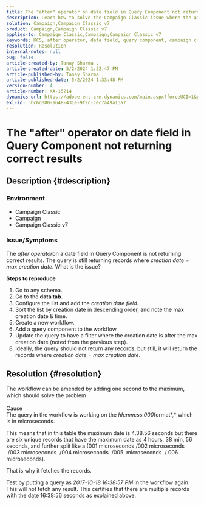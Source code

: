```yaml
---
title: The "after" operator on date field in Query Component not returning correct results
description: Learn how to solve the Campaign Classic issue where the after operator on a date field in the Query Component is not returning correct results.
solution: Campaign,Campaign Classic v7
product: Campaign,Campaign Classic v7
applies-to: Campaign Classic,Campaign,Campaign Classic v7
keywords: KCS, after operator, date field, query component, campaign classic
resolution: Resolution
internal-notes: null
bug: false
article-created-by: Tanay Sharma .
article-created-date: 5/2/2024 1:32:47 PM
article-published-by: Tanay Sharma .
article-published-date: 5/2/2024 1:33:48 PM
version-number: 4
article-number: KA-15214
dynamics-url: https://adobe-ent.crm.dynamics.com/main.aspx?forceUCI=1&pagetype=entityrecord&etn=knowledgearticle&id=05cfa972-8808-ef11-9f8a-6045bd026dc7
exl-id: 3bc6d080-a648-431e-9f2c-cec7a49a13a7
---
```

# The "after" operator on date field in Query Component not returning correct results

## Description {#description}


### <b>Environment</b>

- Campaign Classic
- Campaign
- Campaign Classic v7




### <b>Issue/Symptoms</b>

The *after operator*on a date field in Query Component is not returning correct results. The query is still returning records where *creation date = max creation date*. What is the issue?



<b>Steps to reproduce</b>



1. Go to any schema.
2. Go to the <b>data tab</b>.
3. Configure the list and add the *creation date field*.
4. Sort the list by creation date in descending order, and note the max creation date & time.
5. Create a new workflow.
6. Add a query component to the workflow.
7. Update the query to have a filter where the creation date is after the max creation date (noted from the previous step).
8. Ideally, the query should not return any records, but still, it will return the records where *creation date = max creation date*.





## Resolution {#resolution}




The workflow can be amended by adding one second to the maximum, which should solve the problem
<br><br>Cause<br>
The query in the workflow is working on the *hh:mm:ss.000*format*,* which is in microseconds.

 This means that in this table the maximum date is 4.38.56 seconds but there are six unique records that have the maximum date as 4 hours, 38 min, 56 seconds, and further split like a (001 microseconds /002 microseconds  /003 microseconds  /004 microseconds  /005  microseconds  / 006 microseconds).

 That is why it fetches the records.

 Test by putting a query as *2017-10-18 16:38:57 PM* in the workflow again. This will not fetch any result. This certifies that there are multiple records with the date 16:38:56 seconds as explained above.
